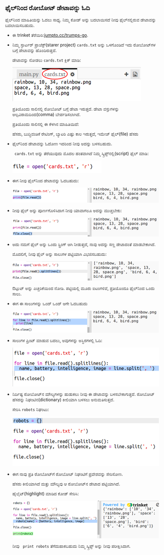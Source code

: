 ## ಫೈಲ್‌ನಿಂದ ರೋಬೋಟ್ ಡೇಟಾವನ್ನು ಓದಿ

ಫೈಲ್‌ನಿಂದ ಮಾಹಿತಿಯನ್ನು ಓದಲು ಸಾಧ್ಯ. ನಿಮ್ಮ ಕೋಡ್ ಅನ್ನು ಬದಲಾಯಿಸದೆ ನೀವು ಫೈಲ್‌ನಲ್ಲಿರುವ ಡೇಟಾವನ್ನು ಬದಲಾಯಿಸಬಹುದು.

+ ಈ trinket ತೆರೆಯಿರಿ:<a href="http://jumpto.cc/trumps-go" target="_blank">jumpto.cc/trumps-go</a>.

+ ನಿಮ್ಮ ಸ್ಟಾರ್ಟರ್ ಪ್ರಾಜೆಕ್ಟ್(starer project) `cards.txt` ಅನ್ನು ಒಳಗೊಂಡಿದೆ ಇದು ರೋಬೋಟ್‌ಗಳ ಬಗ್ಗೆ ಡೇಟಾವನ್ನು ಹೊಂದಿರುತ್ತದೆ.
    
    ಡೇಟಾವನ್ನು ನೋಡಲು `cards.txt` ಕ್ಲಿಕ್ ಮಾಡಿ:
    
    ![screenshot](images/robotrumps-cards.png)
    
    ಪ್ರತಿಯೊಂದು ಸಾಲಿನಲ್ಲಿ ರೋಬೋಟ್ ಬಗ್ಗೆ ಡೇಟಾ ಇರುತ್ತದೆ. ಡೇಟಾ ವಸ್ತುಗಳನ್ನು ಅಲ್ಪವಿರಾಮದಿಂದ(comma) ಬೇರ್ಪಡಿಸಲಾಗಿದೆ.
    
    ಪ್ರತಿಯೊಂದು ಸಾಲಿನಲ್ಲಿ ಈ ಕೆಳಗಿನ ಮಾಹಿತಿಯಿದೆ:
    
    ಹೆಸರು, ಬುದ್ಧಿವಂತಿಕೆ ರೇಟಿಂಗ್, ಬ್ಯಾಟರಿ ಎಷ್ಟು ಕಾಲ ಇರುತ್ತದೆ, ಇಮೇಜ್ ಫೈಲ್(file) ಹೆಸರು

+ ಫೈಲ್‌ನಿಂದ ಡೇಟಾವನ್ನು ಓದೋಣ ಇದರಿಂದ ನೀವು ಅದನ್ನು ಬಳಸಬಹುದು.
    
    ` cards.txt` ಅನ್ನು ತೆರೆಯುವುದು ಮೊದಲ ಹಂತವಾಗಿದೆ ನಿಮ್ಮ ಸ್ಕ್ರಿಪ್ಟ್‌ನಲ್ಲಿ(script) ಫೈಲ್ ಮಾಡಿ:
    
    ![screenshot](images/robotrumps-open.png)

+ ಈಗ ನೀವು ಫೈಲ್‌ನಿಂದ ಡೇಟಾವನ್ನು ಓದಬಹುದು:
    
    ![screenshot](images/robotrumps-read.png)

+ ನೀವು ಫೈಲ್ ಅನ್ನು ಪೂರ್ಣಗೊಳಿಸಿದಾಗ ನೀವು ಯಾವಾಗಲೂ ಅದನ್ನು ಮುಚ್ಚಬೇಕು:
    
    ![screenshot](images/robotrumps-close.png)

+ ಅದು ನಮಗೆ ಫೈಲ್ ಅನ್ನು ಒಂದು ಸ್ಟ್ರಿಂಗ್ ಆಗಿ ನೀಡುತ್ತದೆ, ನಾವು ಅದನ್ನು ಸಣ್ಣ ಡೇಟಾದಂತೆ ಮಾಡಬೇಕಾಗಿದೆ.
    
    ಮೊದಲಿಗೆ, ನೀವು ಫೈಲ್ ಅನ್ನು ಸಾಲುಗಳ ಪಟ್ಟಿಯಾಗಿ ವಿಭಜಿಸಬಹುದು:
    
    ![screenshot](images/robotrumps-lines.png)
    
    ಔಟ್ಪುಟ್ ಅನ್ನು ಎಚ್ಚರಿಕೆಯಿಂದ ನೋಡಿ. ಪಟ್ಟಿಯಲ್ಲಿ ಮೂರು ಐಟಂಗಳಿವೆ, ಪ್ರತಿಯೊಂದೂ ಫೈಲ್‌ನಿಂದ ಒಂದು ಸಾಲು.

+ ಈಗ ಈ ಸಾಲುಗಳನ್ನು ಒಂದ್ ಒಂದ್ ಆಗೇ ಓದಬಹುದು
    
    ![screenshot](images/robotrumps-loop.png)

+ ಸಾಲುಗಳ ಪ್ರಿಂಟ್ ಮಾಡುವ ಬದಲು, ಅವುಗಳನ್ನು ಅಸ್ಥಿರಗಳಲ್ಲಿ ಓದಿ:
    
    ![screenshot](images/robotrumps-variables.png)

+ ನಿರ್ದಿಷ್ಟ ರೋಬೋಟ್‌ನ ಮೌಲ್ಯಗಳನ್ನು ಹುಡುಕಲು ನೀವು ಈ ಡೇಟಾವನ್ನು ಬಳಸಬೇಕಾಗುತ್ತದೆ. ರೋಬೋಟ್ ಹೆಸರನ್ನು ನಿಘಂಟಿನ(dictionary) ಕೀಲಿಯಾಗಿ ಬಳಸಲು ಅನುಮತಿಸುತ್ತದೆ.
    
    ಸೇರಿಸಿ `robots` ನಿಘಂಟು:
    
    ![screenshot](images/robotrumps-dict.png)

+ ಈಗ ನಾವು ಪ್ರತಿ ರೋಬೋಟ್‌ಗೆ ರೋಬೋಟ್ ನಿಘಂಟಿಗೆ ಪ್ರವೇಶವನ್ನು ಸೇರಿಸೋಣ.
    
    ಹೆಸರು ಕೀಲಿಯಾಗಿದೆ ಮತ್ತು ಮೌಲ್ಯವು ಆ ರೋಬೋಟ್‌ನ ಡೇಟಾದ ಪಟ್ಟಿಯಾಗಿದೆ.
    
    ಹೈಲೈಟ್(highlight) ಮಾಡಿದ ಕೋಡ್ ಸೇರಿಸಿ:
    
    ![screenshot](images/robotrumps-data.png)
    
    ನೀವು ` print robots` ತೆಗೆದುಹಾಕಬಹುದು ನಿಮ್ಮ ಸ್ಕ್ರಿಪ್ಟ್ ಅನ್ನು ನೀವು ಪರೀಕ್ಷಿಸಿದಾಗ.